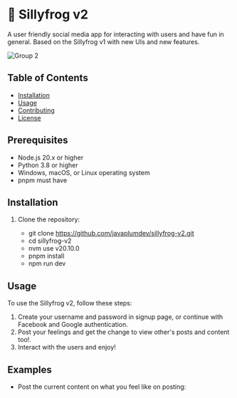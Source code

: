 <h1>🐸 Sillyfrog v2</h1>

A user friendly social media app for interacting with users and have fun in general. Based on the Sillyfrog v1 with new UIs and new features.

![Group 2](https://github.com/javaplumdev/sillyfrog/assets/70713746/92b11755-ec54-4d20-a08f-9c498eaf9e6e)

## Table of Contents

- [Installation](#installation)
- [Usage](#usage)
- [Contributing](#contributing)
- [License](#license)

## Prerequisites

- Node.js 20.x or higher
- Python 3.8 or higher
- Windows, macOS, or Linux operating system
- pnpm must have

## Installation

1. Clone the repository:

   - git clone https://github.com/javaplumdev/sillyfrog-v2.git
   - cd sillyfrog-v2
   - nvm use v20.10.0
   - pnpm install
   - npm run dev

## Usage

To use the Sillyfrog v2, follow these steps:

1. Create your username and password in signup page, or continue with Facebook and Google authentication.
2. Post your feelings and get the change to view other's posts and content too!.
3. Interact with the users and enjoy!

## Examples

- Post the current content on what you feel like on posting:

